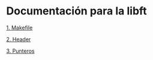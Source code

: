 

# Documentación para la libft

[1. Makefile](makefile.md)

[2. Header](header.md)

[3. Punteros](ptr.md)

